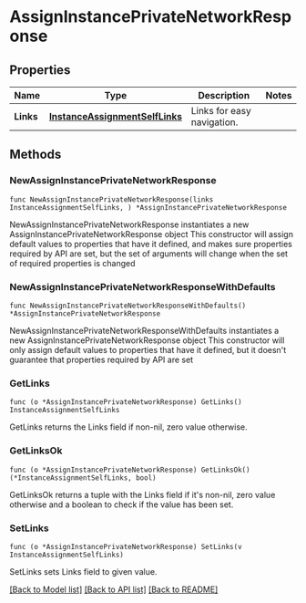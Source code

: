 # AssignInstancePrivateNetworkResponse

## Properties

Name | Type | Description | Notes
------------ | ------------- | ------------- | -------------
**Links** | [**InstanceAssignmentSelfLinks**](InstanceAssignmentSelfLinks.md) | Links for easy navigation. | 

## Methods

### NewAssignInstancePrivateNetworkResponse

`func NewAssignInstancePrivateNetworkResponse(links InstanceAssignmentSelfLinks, ) *AssignInstancePrivateNetworkResponse`

NewAssignInstancePrivateNetworkResponse instantiates a new AssignInstancePrivateNetworkResponse object
This constructor will assign default values to properties that have it defined,
and makes sure properties required by API are set, but the set of arguments
will change when the set of required properties is changed

### NewAssignInstancePrivateNetworkResponseWithDefaults

`func NewAssignInstancePrivateNetworkResponseWithDefaults() *AssignInstancePrivateNetworkResponse`

NewAssignInstancePrivateNetworkResponseWithDefaults instantiates a new AssignInstancePrivateNetworkResponse object
This constructor will only assign default values to properties that have it defined,
but it doesn't guarantee that properties required by API are set

### GetLinks

`func (o *AssignInstancePrivateNetworkResponse) GetLinks() InstanceAssignmentSelfLinks`

GetLinks returns the Links field if non-nil, zero value otherwise.

### GetLinksOk

`func (o *AssignInstancePrivateNetworkResponse) GetLinksOk() (*InstanceAssignmentSelfLinks, bool)`

GetLinksOk returns a tuple with the Links field if it's non-nil, zero value otherwise
and a boolean to check if the value has been set.

### SetLinks

`func (o *AssignInstancePrivateNetworkResponse) SetLinks(v InstanceAssignmentSelfLinks)`

SetLinks sets Links field to given value.



[[Back to Model list]](../README.md#documentation-for-models) [[Back to API list]](../README.md#documentation-for-api-endpoints) [[Back to README]](../README.md)


